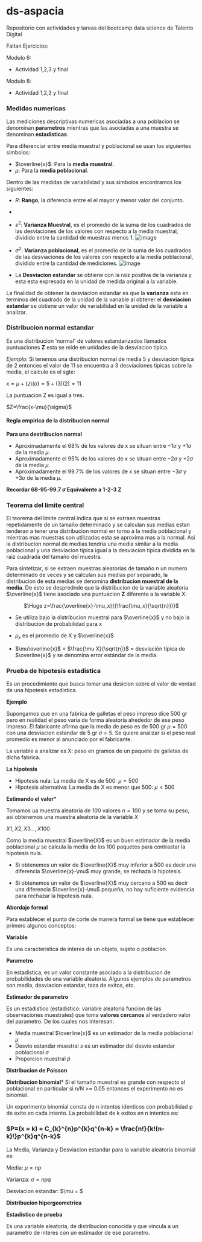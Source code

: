 # ds-aspacia
Repositorio con actividades y tareas del bootcamp data science de Talento Digital

Faltan Ejercicios:

Modulo 6:
- Actividad 1,2,3 y final

Modulo 8:
- Actividad 1,2,3 y final

### Medidas numericas

Las mediciones descriptivas numericas asociadas a una poblacion se denominan **parametros** mientras que las asociadas a una muestra se denominan **estadisticas**.

Para diferenciar entre media muestral y poblacional se usan los siguientes simbolos:

- $\overline{x}$: Para la **media muestral**.
- $\mu$: Para la **media poblacional**.

Dentro de las medidas de variabilidad y sus simbolos encontramos los siguientes:

- $R$: **Rango**, la diferencia entre el el mayor y menor valor del conjunto.
- 
- $s^{2}$: **Varianza Muestral**, es el promedio de la suma de los cuadrados de las desviaciones de los valores con respecto a la media muestral, dividido entre la cantidad de muestras menos 1.
![image](https://github.com/rorrocas/ds-aspacia/assets/118536573/6686750a-e5ec-4e6b-bcab-ed3885ae809d)

- $\sigma^{2}$: **Varianza poblacional**, es el promedio de la suma de los cuadrados de las desviaciones de los valores con respecto a la media poblacional, dividido entre la cantidad de mediciones.
![image](https://github.com/rorrocas/ds-aspacia/assets/118536573/5a137b57-3ebd-4823-ad19-0ccd7cca0084)

- La **Desviacion estandar** se obtiene con la raiz positiva de la varianza y esta esta expresada en la unidad de medida original a la variable.

La finalidad de obtener la desviacion estandar es que la **varianza** esta en terminos del cuadrado de la unidad de la variable al obtener el **desviacion estandar** se obtiene un valor de variabilidad en la unidad de la variable a analizar.

### Distribucion normal estandar

Es una distribucion 'normal' de valores estandarizados llamados puntuaciones **Z** esta se mide en unidades de la desviacion tipica.

*Ejemplo*: Si tenemos una distribucion normal de media 5 y desviacion tipica de 2 entonces el valor de 11 se encuentra a 3 desviaciones tipicas sobre la media, el calculo es el sgte:

$x=\mu + (z)(\sigma) = 5 +(3)(2) = 11$

La puntuacion Z es igual a tres.

$Z=\frac{x-\mu}{\sigma}$

#### Regla empirica de la distribucion normal
**Para una destribucion normal**

- Aproximadamente el 68% de los valores de x se situan entre $-1\sigma$ y $+1\sigma$ de la media $\mu$.
- Aproximadamente el 95% de los valores de x se situan entre $-2\sigma$ y $+2\sigma$ de la media $\mu$.
- Aproximadamente el 99.7% de los valores de x se situan entre $-3\sigma$ y $+3\sigma$ de la media $\mu$.

**Recordar 68-95-99.7 $\sigma$ Equivalente a 1-2-3 Z**

### Teorema del limite central

El teorema del limite central indica que si se extraen muestras repetidamente de un tamaño determinado y se calculan sus medias estan tenderan a tener una distribucion normal en torno a la media poblacional y mientras mas muestras son utilizadas esta se aproxima mas a la normal. Asi la distribucion normal de medias tendria una media similar a la media poblacional y una desviacion tipica igual a la desviacion tipica dividida en la raiz cuadrada del tamaño del muestra.

Para sintetizar, si se extraen muestras aleatorias de tamaño n un numero determinado de veces y se calculan sus medias por separado, la distribucion de esta medias se denomina **distribucion muestral de la media**. De esto se desprednde que la distribucion de la variable aleatoria $\overline{x}$ tiene asociado una puntuacion **Z** diferente a la variable X:

<p align="center">
    $\Huge z=\frac{\overline{x}-\mu_x}{(\frac{\mu_x}{\sqrt{n}})}$
</p>

- Se utiliza bajo la distribucion muestral para $\overline{x}$ y no bajo la distribucion de probabilidad para x

- $\mu_x$ es el promedio de X y $\overline{x}$

- $\mu\overline{x}$ = $\frac{\mu X}{\sqrt{n}}$ = desviación típica de $\overline{x}$ y se denomina error estándar de la media.



### Prueba de hipotesis estadistica 

Es un procedimiento que busca tomar una desicion sobre el valor de verdad de una hipotesis estadistica.

**Ejemplo**

Supongamos que en una fabrica de galletas el peso impreso dice 500 gr pero en realidad el peso varia de forma aleatoria alrededor de ese peso impreso.
El fabricante afirma que la media de peso es de 500 gr $\mu=500$ con una desviacion estandar de 5 gr $\sigma=5$. Se quiere analizar si el peso real promedio es menor al anunciado por el fabricante.

La variable a analizar es X: peso en gramos de un paquete de galletas de dicha fabrica.

**La hipotesis**

- Hipotesis nula: La media de X es de 500: $\mu=500$
- Hipotesis alternativa: La media de X es menor que 500: $\mu<500$

**Estimando el valor***

Tomamos ua muestra aleatoria de 100 valores $n=100$ y se toma su peso, asi obtenemos una muestra aleatoria de la variable $X$

$X1, X2, X3..., X100$

Como la media muestral $\overline{X}$ es un buen estimador de la media poblacional $\mu$ se calcula la media de los 100 paquetes para contrastar la hipotesis nula.

- Si obtenemos un valor de $\overline{X}$ muy inferior a 500 es decir una diferencia $\overline{x}-\mu$ muy grande, se rechaza la hipotesis.

- Si obtenemos un valor de $\overline{X}$ muy cercano a 500 es decir una diferencia $\overline{x}-\mu$ pequeña, no hay suficiente evidencia para rechazar la hipotesis nula.

**Abordaje formal**

Para establecer el punto de corte de manera formal se tiene que establecer primero algunos conceptos:

**Variable**

Es una caracteristica de interes de un objeto, sujeto o poblacion.

**Parametro**

En estadistica, es un valor constante asociado a la distribucion de probabilidades de una variable aleatoria. Algunos ejemplos de parametros son media, desviacion estandar, taza de exitos, etc.

**Estimador de parametro**

Es un estadistico (estadistico: variable aleatoria funcion de las observaciones muestrales) que toma **valores cercanos** al verdadero valor del parametro. De los cuales nos interesan:

- Media muestral $\overline{x}$ es un estimador de la media poblacional $\mu$
- Desvio estandar muestral $s$ es un estimador del desvio estandar poblacional $\sigma$
- Proporcion muestral $\hat{p}$

**Distribucion de Poisson**

**Distribucion binomial***
Si el tamaño muestral es grande con respecto al poblacional en particular si n/N >= 0.05 entonces el experimento no es binomial.

Un experimento binomial consta de n intentos identicos con probabilidad p de exito en cada intento. La probabilidad de k exitos en n intentos es:

### $P=(x = k) = C_{k}^{n}p^{k}q^{n-k} = \frac{n!}{k!(n-k)!}p^{k}q^{n-k}$

La Media, Varianza y Desviacion estandar para la variable aleatoria binomial es:

Media: $\mu = np$

Varianza: $\sigma = npq$

Desviacion estandar: $\mu = $

**Distribucion hipergeometrica**

**Estadistico de prueba**

Es una variable aleatoria, de distribucion conocida y que vincula a un parametro de interes con un estimador de ese parametro.

